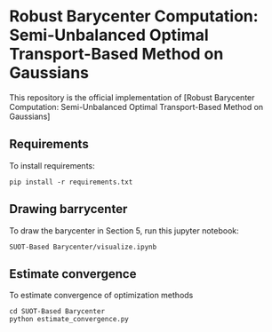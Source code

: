 # Robust Barycenter Computation: Semi-Unbalanced Optimal Transport-Based Method on Gaussians
This repository is the official implementation of [Robust Barycenter Computation: Semi-Unbalanced Optimal Transport-Based Method on Gaussians]

## Requirements

To install requirements:

```setup
pip install -r requirements.txt
```

## Drawing barrycenter 

To draw the barycenter in Section 5, run this jupyter notebook:

```
SUOT-Based Barycenter/visualize.ipynb
```

## Estimate convergence

To estimate convergence of optimization methods

``` 
cd SUOT-Based Barycenter
python estimate_convergence.py
```



